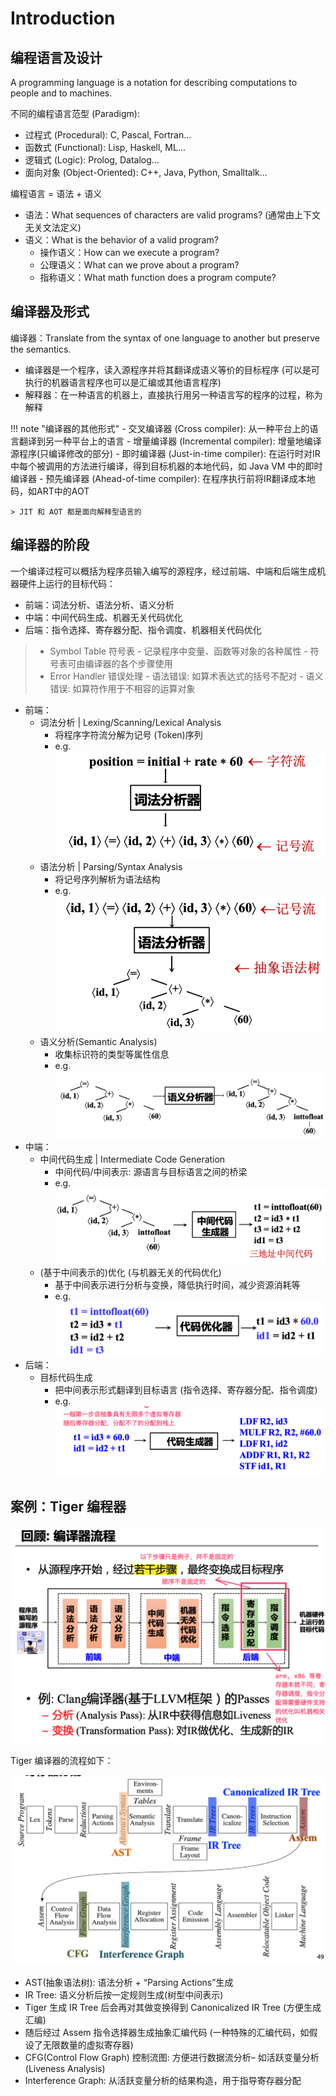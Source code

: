 # Introduction

## 编程语言及设计

A programming language is a notation for describing computations to people and to machines.

不同的编程语言范型 (Paradigm): 

- 过程式 (Procedural): C, Pascal, Fortran...
- 函数式 (Functional): Lisp, Haskell, ML...
- 逻辑式 (Logic): Prolog, Datalog...
- 面向对象 (Object-Oriented): C++, Java, Python, Smalltalk...

编程语言 = 语法 + 语义

- 语法：What sequences of characters are valid programs? (通常由上下文无关文法定义)
- 语义：What is the behavior of a valid program? 
    - 操作语义：How can we execute a program?
    - 公理语义：What can we prove about a program?
    - 指称语义：What math function does a program compute?

## 编译器及形式

编译器：Translate from the syntax of one language to another but preserve the semantics. 

- 编译器是一个程序，读入源程序并将其翻译成语义等价的目标程序 (可以是可执行的机器语言程序也可以是汇编或其他语言程序)
- 解释器：在一种语言的机器上，直接执行用另一种语言写的程序的过程，称为解释

!!! note "编译器的其他形式"
    - 交叉编译器 (Cross compiler): 从一种平台上的语言翻译到另一种平台上的语言
    - 增量编译器 (Incremental compiler): 增量地编译源程序(只编译修改的部分)
    - 即时编译器 (Just-in-time compiler): 在运行时对IR中每个被调用的方法进行编译，得到目标机器的本地代码，如 Java VM 中的即时编译器
    - 预先编译器 (Ahead-of-time compiler): 在程序执行前将IR翻译成本地码，如ART中的AOT

    > JIT 和 AOT 都是面向解释型语言的

## 编译器的阶段

一个编译过程可以概括为程序员输入编写的源程序，经过前端、中端和后端生成机器硬件上运行的目标代码：

- 前端：词法分析、语法分析、语义分析
- 中端：中间代码生成、机器无关代码优化
- 后端：指令选择、寄存器分配、指令调度、机器相关代码优化

> - Symbol Table 符号表
>       - 记录程序中变量、函数等对象的各种属性
>       - 符号表可由编译器的各个步骤使用
> - Error Handler 错误处理
>       - 语法错误: 如算术表达式的括号不配对
>       - 语义错误: 如算符作用于不相容的运算对象

- 前端：
    - 词法分析 | Lexing/Scanning/Lexical Analysis
        - 将程序字符流分解为记号 (Token)序列
        - e.g. <br>![](../../Images/2024-03-11-06-34-16.png)
    - 语法分析 | Parsing/Syntax Analysis
        - 将记号序列解析为语法结构
        - e.g. <br>![](../../Images/2024-03-11-06-34-34.png)
    - 语义分析(Semantic Analysis)
        - 收集标识符的类型等属性信息
        - e.g. <br>![](../../Images/2024-03-11-06-35-08.png)
- 中端：
    - 中间代码生成 | Intermediate Code Generation
        - 中间代码/中间表示: 源语言与目标语言之间的桥梁
        - e.g. <br>![](../../Images/2024-03-11-06-35-57.png)
    - (基于中间表示的)优化 (与机器无关的代码优化)
        - 基于中间表示进行分析与变换，降低执行时间，减少资源消耗等
        - e.g. <br>![](../../Images/2024-03-11-06-37-45.png)
- 后端：
    - 目标代码生成
        - 把中间表示形式翻译到目标语言 (指令选择、寄存器分配、指令调度)
        - e.g. <br>![](../../Images/2024-03-11-06-38-49.png)

## 案例：Tiger 编程器

![](../../Images/2024-03-11-06-40-00.png)

Tiger 编译器的流程如下：

![](../../Images/2024-03-11-06-40-43.png)

- AST(抽象语法树): 语法分析 + “Parsing Actions”生成
- IR Tree: 语义分析后按一定规则生成(树型中间表示)
- Tiger 生成 IR Tree 后会再对其做变换得到 Canonicalized IR Tree (方便生成汇编)
- 随后经过 Assem 指令选择器生成抽象汇编代码 (一种特殊的汇编代码，如假设了无限数量的虚拟寄存器)
- CFG(Control Flow Graph) 控制流图: 方便进行数据流分析– 如活跃变量分析(Liveness Analysis)
- Interference Graph: 从活跃变量分析的结果构造，用于指导寄存器分配